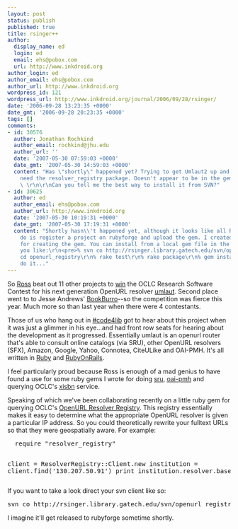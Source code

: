 ```yaml
---
layout: post
status: publish
published: true
title: rsinger++
author:
  display_name: ed
  login: ed
  email: ehs@pobox.com
  url: http://www.inkdroid.org
author_login: ed
author_email: ehs@pobox.com
author_url: http://www.inkdroid.org
wordpress_id: 121
wordpress_url: http://www.inkdroid.org/journal/2006/09/28/rsinger/
date: '2006-09-28 13:23:35 +0000'
date_gmt: '2006-09-28 20:23:35 +0000'
tags: []
comments:
- id: 30576
  author: Jonathan Rochkind
  author_email: rochkind@jhu.edu
  author_url: ''
  date: '2007-05-30 07:59:03 +0000'
  date_gmt: '2007-05-30 14:59:03 +0000'
  content: "Has \"shortly\" happened yet? Trying to get Umlaut2 up and running, and
    need the resolver_registry package. Doesn't appear to be in the gem repository?
    \ \r\n\r\nCan you tell me the best way to install it from SVN?"
- id: 30625
  author: ed
  author_email: ehs@pobox.com
  author_url: http://www.inkdroid.org
  date: '2007-05-30 10:19:31 +0000'
  date_gmt: '2007-05-30 17:19:31 +0000'
  content: "Shortly hasn\\'t happened yet, although it looks like all Ross needs to
    do is register a project on rubyforge and upload the gem. I created a Rakefile
    for creating the gem. You can install from a local gem file in the meantime if
    you like:\r\n<pre>% svn co http://rsinger.library.gatech.edu/svn/openurl_registry/\r\n%
    cd openurl_registry\r\n% rake test\r\n% rake package\r\n% gem install pkg/resolver_resgistry-0.0.1.gem</pre>\r\noughta
    do it..."
---
```

<p>So <a href="http://dilettantes.code4lib.org/">Ross</a> beat out 11 other projects to <a href="http://www.oclc.org/research/announcements/2006-09-28.htm">win</a> the OCLC Research Software Contest for his next generation OpenURL resolver <a href="http://web.archive.org/web/20070319172523/http://umlaut.library.gatech.edu:80/umlaut">umlaut</a>. Second place went to to Jesse Andrews' <a href="http://bookburro.org/">BookBurro</a>--so the competition was fierce this year. Much more so than last year when there were 4 contestants.</p>
<p>Those of us who hang out in <a href="irc://irc.freenode.net/code4lib">#code4lib</a> got to hear about this project when it was just a glimmer in his eye...and had front row seats for hearing about the development as it progressed. Essentially umlaut is an openurl router that's able to consult online catalogs (via SRU), other OpenURL resolvers (SFX), Amazon, Google, Yahoo, Connotea, CiteULike and OAI-PMH. It's all written in <a href="http://ruby-lang.org">Ruby</a> and <a href="http://rubyonrails.org">RubyOnRails</a>.</p>
<p>I feel particularly proud because Ross is enough of a mad genius to have found a use for some ruby gems I wrote for doing <a href="http://www.textualize.com/sruby">sru</a>, <a href="http://www.textualize.com/ruby-oai">oai-pmh</a> and querying OCLC's <a href="http://www.textualize.com/xisbn">xisbn</a> service.</p>
<p>Speaking of which we've been collaborating recently on a little ruby gem for querying OCLC's <a href="http://www.oclc.org/productworks/urlresolver.htm">OpenURL Resolver Registry</a>. This registry essentially makes it easy to determine what the appropriate OpenURL resolver is given a particular IP address. So you could theoretically rewrite your fulltext URLs so that they were geospatially aware. For example:</p>
<pre lang="ruby">
  require "resolver_registry"

  client = ResolverRegistry::Client.new
  institution = client.find('130.207.50.91')
  print institution.resolver.base_address
  </pre>
<p>If you want to take a look direct your svn client like so:</p>
<pre>
svn co http://rsinger.library.gatech.edu/svn/openurl_registry/
</pre>
<p>I imagine it'll get released to rubyforge sometime shortly.</p>
